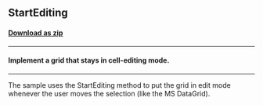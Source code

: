 ## StartEditing
#### [Download as zip](https://minhaskamal.github.io/DownGit/#/home?url=https://github.com/GrapeCity/ComponentOne-WinForms-Samples/tree/master/NetFramework\FlexGrid\CS\StartEditing)
____
#### Implement a grid that stays in cell-editing mode.
____
The sample uses the StartEditing method to put the grid in edit mode whenever the user moves the selection (like the MS DataGrid). 